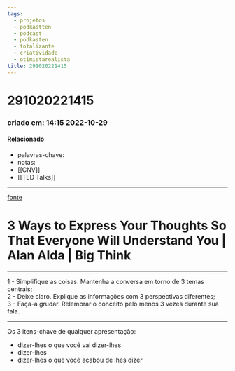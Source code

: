 ```yaml
---
tags:
  - projetos
  - podkastten
  - podcast
  - podkasten
  - totalizante
  - criatividade
  - otimistarealista
title: 291020221415
---
```


# 291020221415

### criado em: 14:15 2022-10-29

#### Relacionado

- palavras-chave: 
- notas:
- [[CNV]]
- [[TED Talks]]
---

[fonte](https://www.youtube.com/watch?v=rrOnk0JnXW4)

# 3 Ways to Express Your Thoughts So That Everyone Will Understand You | Alan Alda | Big Think

---

1 - Simplifique as coisas. Mantenha a conversa em torno de 3 temas centrais;  
2 - Deixe claro. Explique as informações com 3 perspectivas diferentes;  
3 - Faça-a grudar. Relembrar o conceito pelo menos 3 vezes durante sua fala. 

---

Os 3 itens-chave de qualquer apresentação: 

- dizer-lhes o que você vai dizer-lhes 
- dizer-lhes 
- dizer-lhes o que você acabou de lhes dizer

